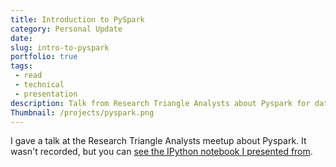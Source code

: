 ```yaml
---
title: Introduction to PySpark
category: Personal Update
date:
slug: intro-to-pyspark
portfolio: true
tags:
 - read
 - technical
 - presentation
description: Talk from Research Triangle Analysts about Pyspark for data science
Thumbnail: /projects/pyspark.png
---
```


I gave a talk at the Research Triangle Analysts meetup about Pyspark. It wasn't recorded, but you can [see the IPython notebook I presented from](http://nbviewer.jupyter.org/format/slides/github/tdhopper/rta-pyspark-presentation/blob/master/slides.ipynb#/).
